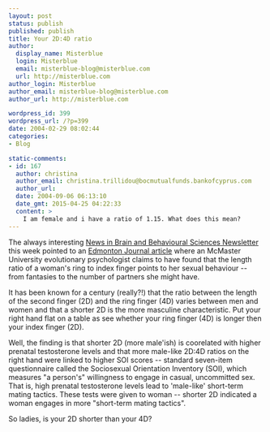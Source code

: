 ```yaml
---
layout: post
status: publish
published: publish
title: Your 2D:4D ratio
author:
  display_name: Misterblue
  login: Misterblue
  email: misterblue-blog@misterblue.com
  url: http://misterblue.com
author_login: Misterblue
author_email: misterblue-blog@misterblue.com
author_url: http://misterblue.com

wordpress_id: 399
wordpress_url: /?p=399
date: 2004-02-29 08:02:44
categories:
- Blog

static-comments:
- id: 167
  author: christina
  author_email: christina.trillidou@bocmutualfunds.bankofcyprus.com
  author_url: 
  date: 2004-09-06 06:13:10
  date_gmt: 2015-04-25 04:22:33
  content: >
    I am female and i have a ratio of 1.15. What does this mean?
---
```

<p>
    The always interesting
    <a href="http://human-nature.com/nibbs">News in Brain and Behavioural Sciences Newsletter</a>
    this week pointed to an
    <a href="http://www.canada.com/edmonton/edmontonjournal/story.asp?id=73E5071
0-35D4-4AFE-B252-8F1900D2B356">Edmonton Journal article</a>
    where an McMaster University evolutionary psychologist
    claims to have found that the length ratio of a woman's ring to
    index finger points to her sexual behaviour --
    from fantasies to the number of partners she might have.
</p>
<p>
    It has been known for a century (really?!) that the ratio between the
    length of the second finger (2D) and the ring finger (4D)
    varies between men and women and that a shorter 2D is the
    more masculine characteristic.
    Put your right hand flat on a table as see whether your
    ring finger (4D) is longer then your index finger (2D).
</p>
<p>
    Well, the finding is that shorter 2D (more male'ish) is
    coorelated with higher prenatal testosterone levels and
    that more male-like 2D:4D ratios on the
    right hand were linked to higher SOI scores --
    standard seven-item questionnaire called the
    Sociosexual Orientation Inventory (SOI),
    which measures "a person's" willingness to engage in
    casual, uncommitted sex.
    That is, high prenatal testosterone levels
    lead to 'male-like' short-term mating tactics.
    These tests were given to woman -- shorter 2D indicated
    a woman engages in more
    "short-term mating tactics".
</p>
<p>
    So ladies, is your 2D shorter than your 4D?
</p>
